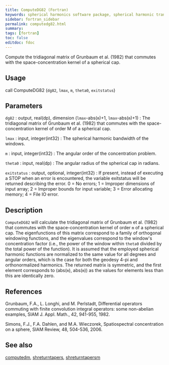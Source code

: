 ```yaml
---
title: ComputeDG82 (Fortran)
keywords: spherical harmonics software package, spherical harmonic transform, legendre functions, multitaper spectral analysis, fortran, Python, gravity, magnetic field
sidebar: fortran_sidebar
permalink: computedg82.html
summary:
tags: [fortran]
toc: false
editdoc: fdoc
---
```


Compute the tridiagonal matrix of Grunbaum et al. (1982) that commutes with the space-concentration kernel of a spherical cap.

## Usage

call ComputeDG82 (`dg82`, `lmax`, `m`, `theta0`, `exitstatus`)

## Parameters

`dg82` : output, real(dp), dimension (`lmax`-abs(`m`)+1, `lmax`-abs(`m`)+1)
:   The tridiagonal matrix of Grunbaum et al. (1982) that commutes with the space-concentration kernel of order M of a spherical cap.

`lmax` : input, integer(int32)
:   The spherical harmonic bandwidth of the windows.

`m` : input, integer(int32)
:   The angular order of the concentration problem.

`theta0` : input, real(dp)
:   The angular radius of the spherical cap in radians.

`exitstatus` : output, optional, integer(int32)
:   If present, instead of executing a STOP when an error is encountered, the variable exitstatus will be returned describing the error. 0 = No errors; 1 = Improper dimensions of input array; 2 = Improper bounds for input variable; 3 = Error allocating memory; 4 = File IO error.

## Description

`ComputeDG82` will calculate the tridiagonal matrix of Grunbaum et al. (1982) that commutes with the space-concentration kernel of order `m` of a spherical cap. The eigenfunctions of this matrix correspond to a family of orthogonal windowing functions, and the eigenvalues correspond to the window's concentration factor (i.e., the power of the window within `theta0` divided by the total power of the function). It is assumed that the employed spherical harmonic functions are normalized to the same value for all degrees and angular orders, which is the case for both the geodesy 4-pi and orthonormalized harmonics. The returned matrix is symmetric, and the first element corresponds to (abs(`m`), abs(`m`)) as the values for elements less than this are identically zero.

## References

Grunbaum, F.A., L. Longhi, and M. Perlstadt, Differential operators commuting with finite convolution integral operators: some non-abelian examples, SIAM J. Appl. Math., 42, 941-955, 1982.

Simons, F.J., F.A. Dahlen, and M.A. Wieczorek, Spatiospectral concentration on a sphere, SIAM Review, 48, 504-536, 2006.

## See also

[computedm](computedm.html), [shreturntapers](shreturntapers.html), [shreturntapersm](shreturntapersm.html)
